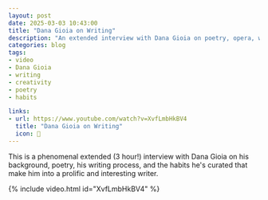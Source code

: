 ```yaml
---
layout: post
date: 2025-03-03 10:43:00
title: "Dana Gioia on Writing"
description: "An extended interview with Dana Gioia on poetry, opera, writing, and his creative process."
categories: blog
tags:
- video
- Dana Gioia
- writing
- creativity
- poetry
- habits

links:
- url: https://www.youtube.com/watch?v=XvfLmbHkBV4
  title: "Dana Gioia on Writing"
  icon: 🎥
---
```


This is a phenomenal extended (3 hour!) interview with Dana Gioia on his background, poetry, his writing process, and the habits he's curated that
make him into a prolific and interesting writer.

{% include video.html id="XvfLmbHkBV4" %}